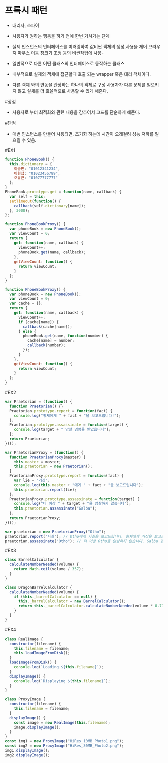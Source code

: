 # 프록시 패턴

- 대리자, 스파이
- 사용자가 원하는 행동을 하기 전에 한번 거쳐가는 단계
- 실제 인스턴스의 인터페이스를 미러링하여 값비싼 객체의 생성,사용을 제어
  브라우져 마우스 이동 창크기 조정 등의 비싼작업에 사용-

- 일반적으로 다른 어떤 클래스의 인터페이스로 동작하는 클래스
- 내부적으로 실제의 객체에 접근할때 호출 되는 wrapper 혹은 대리 객체이다.
- 다른 객체 와의 연동을 관장하는 하나의 객체로 구성
  사용자가 다른 문제를 일으키지 않고 실체를 더 효율적으로 사용할 수 있게 해준다.

#장점

- 사용자로 부터 최적화와 관련 내용을 감추어서 코드를 단순하게 해준다.

#단점

- 매번 인스턴스를 만들어 사용되면, 초기화 하는데 시간이 오래걸려 성능 저하를 일으킬 수 있음.

#EX1

```js
function PhoneBook() {
  this.dictionary = {
    이승민: "01012341234",
    이현섭: "01023456789",
    오유근: "01077777777"
  };
}
PhoneBook.prototype.get = function(name, callback) {
  var self = this;
  setTimeout(function() {
    callback(self.dictionary[name]);
  }, 3000);
};
```

```js
function PhoneBookProxy() {
  var phoneBook = new PhoneBook();
  var viewCount = 0;
  return {
    get: function(name, callback) {
      viewCount++;
      phoneBook.get(name, callback);
    },
    getViewCount: function() {
      return viewCount;
    }
  };
}
```

```js
function PhoneBookProxy() {
  var phoneBook = new PhoneBook();
  var viewCount = 0;
  var cache = {};
  return {
    get: function(name, callback) {
      viewCount++;
      if (cache[name]) {
        callback(cache[name]);
      } else {
        phoneBook.get(name, function(number) {
          cache[name] = number;
          callback(number);
        });
      }
    },
    getViewCount: function() {
      return viewCount;
    }
  };
}
```

#EX2

```js
var Praetorian = (function() {
  function Praetorian() {}
  Praetorian.prototype.report = function(fact) {
    console.log("황제에게 " + fact + "을 보고드립니다!");
  };
  Praetorian.prototype.assassinate = function(target) {
    console.log(target + " 암살 명령을 받았습니다");
  };
  return Praetorian;
})();
```

```js
var PraetorianProxy = (function() {
  function PraetorianProxy(master) {
    this.master = master;
    this.praetorian = new Praetorian();
  }
  PraetorianProxy.prototype.report = function(fact) {
    var lie = "거짓";
    console.log(this.master + "에게 " + fact + "을 보고드립니다");
    this.praetorian.report(lie);
  };
  PraetorianProxy.prototype.assassinate = function(target) {
    console.log("더 이상 " + target + "을 암살하지 않습니다");
    this.praetorian.assassinate("Galba");
  };
  return PraetorianProxy;
})();
```

```js
var praetorian = new PraetorianProxy("Otho");
praetorian.report("사실"); // Otho에게 사실을 보고드립니다. 황제에게 거짓을 보고드립니다.
praetorian.assassinate("Otho"); // 더 이상 Otho을 암살하지 않습니다. Galba 암살 명령을 받았습니다.
```

#EX3

```js
class BarrelCalculator {
  calculateNumberNeeded(volume) {
    return Math.ceil(volume / 357);
  }
}

class DragonBarrelCalculator {
  calculateNumberNeeded(volume) {
    if (this._barrelCalculator == null) {
      this._barrelCalculator = new BarrelCalculator();
      return this._barrelCalculator.calculateNumberNeeded(volume * 0.77);
    }
  }
}
```

#EX4

```js
class RealImage {
  constructor(filename) {
    this.filename = filename;
    this.loadImageFromDisk();
  }
  loadImageFromDisk() {
    console.log(`Loading ${this.filename}`);
  }
  displayImage() {
    console.log(`Displaying ${this.filename}`);
  }
}

class ProxyImage {
  constructor(filename) {
    this.filename = filename;
  }
  displayImage() {
    const image = new RealImage(this.filename);
    image.displayImage();
  }
}
const img1 = new ProxyImage("HiRes_10MB_Photo1.png");
const img2 = new ProxyImage("HiRes_30MB_Photo2.png");
img1.displayImage();
img2.displayImage();
```

